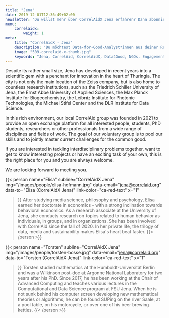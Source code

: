 ```yaml
---
title: "Jena"
date: 2019-12-01T12:36:49+02:00
newsletter: "Du willst mehr über CorrelAidX Jena erfahren? Dann abonniere unseren Newsletter!"
menu: 
    correlaidx:
        weight: 1
meta:
    title: "CorrelAidX - Jena"
    description: "Du möchtest Data-for-Good-Analyst*innen aus deiner Region kennenlernen und zusammen Daten für den guten Zweck nutzen? Mit CorrelAidX bringen wir Data for Good in deine Stadt!"
    image: "509-correlaid-x-thumb.jpg"
    keywords: "Jena, CorrelAid, CorrelAidX, Data4Good, NGOs, Engagement 4.0"
---
```


Despite its rather small size, Jena has developed in recent years into a scientific gem with a penchant for innovation in the heart of Thuringia.
The city is not only the main location of the Zeiss company, but is also home to countless research institutions, such as the Friedrich Schiller University of Jena, the Ernst Abbe University of Applied Sciences, the Max Planck Institute for Biogeochemistry, the Leibniz Institute for Photonic Technologies, the Michael Stifel Center and the DLR Institute for Data Science.

In this rich environment, our local CorrelAid group was founded in 2021 to provide an open exchange platform for all interested people, students, PhD students, researchers or other professionals from a wide range of disciplines and fields of work. The goal of our voluntary group is to pool our skills and to jointly master current challenges for the common good.

If you are interested in tackling interdisciplinary problems together, want to get to know interesting projects or have an exciting task of your own, this is the right place for you and you are always welcome. 

We are looking forward to meeting you.

{{< person 
    name="Elisa"
    subline="CorrelAidX Jena"
    img="/images/people/elisa-hofmann.jpg"
    data-email="jena@correlaid.org"
    data-to="Elisa (CorrelAidX Jena)"
    link-color="ca-red-text"
    x="1"
>}}
After studying media science, philosophy and psychology, Elisa earned her doctorate in economics - with a strong inclination towards behavioral economics. As a research associate at the University of Jena, she conducts research on topics related to human behavior as individuals, in groups, and in organizations. She has been involved with CorrelAid since the fall of 2020. In her private life, the trilogy of data, media and sustainability makes Elisa's heart beat faster.
{{< /person >}}


{{< person 
    name="Torsten"
    subline="CorrelAidX Jena"
    img="/images/people/torsten-bosse.jpg"
    data-email="jena@correlaid.org"
    data-to="Torsten (CorrelAidX Jena)"
    link-color="ca-red-text"
    x="1"
>}}
Torsten studied mathematics at the Humboldt-Universität Berlin and was a Wilkinson post-doc at Argonne National Laboratory for two years after his PhD.
Since 2017, he has been working at the Chair of Advanced Computing and teaches various lectures
in the Computational and Data Science program at FSU Jena.
When he is not sunk behind his computer screen developing new mathematical theories or algorithms, he can be found SUPing on the river Saale, at a pool table, on his motorcycle, or over one of his beer brewing kettles.
{{< /person >}}
